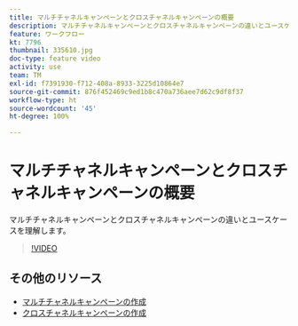 ```yaml
---
title: マルチチャネルキャンペーンとクロスチャネルキャンペーンの概要
description: マルチチャネルキャンペーンとクロスチャネルキャンペーンの違いとユースケースを理解します。
feature: ワークフロー
kt: 7796
thumbnail: 335610.jpg
doc-type: feature video
activity: use
team: TM
exl-id: f7391930-f712-408a-8933-3225d10864e7
source-git-commit: 876f452469c9ed1b8c470a736aee7d62c9df8f37
workflow-type: ht
source-wordcount: '45'
ht-degree: 100%

---
```


# マルチチャネルキャンペーンとクロスチャネルキャンペーンの概要

マルチチャネルキャンペーンとクロスチャネルキャンペーンの違いとユースケースを理解します。

>[!VIDEO](https://video.tv.adobe.com/v/335610?quality=12)

## その他のリソース

* [マルチチャネルキャンペーンの作成](/help/orchestrate-campaigns/multi-channel-campaigns.md)
* [クロスチャネルキャンペーンの作成](/help/orchestrate-campaigns/cross-channel-campaigns.md)
